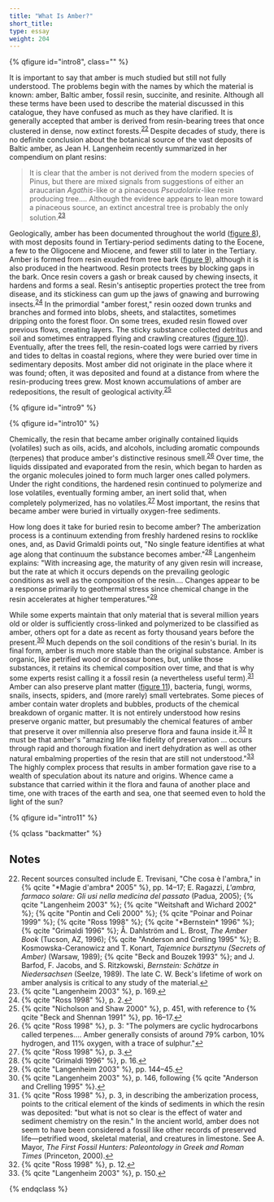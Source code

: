 ```yaml
---
title: "What Is Amber?"
short_title:
type: essay
weight: 204
---
```


{% qfigure id="intro8", class="" %}

It is important to say that amber is much studied but still not fully understood. The problems begin with the names by which the material is known: amber, Baltic amber, fossil resin, succinite, and resinite. Although all these terms have been used to describe the material discussed in this catalogue, they have confused as much as they have clarified. It is generally accepted that amber is derived from resin-bearing trees that once clustered in dense, now extinct forests.<sup class="footnote-ref" id="fnref:22"><a href="#fn:22" rel="footnote">22</a></sup> Despite decades of study, there is no definite conclusion about the botanical source of the vast deposits of Baltic amber, as Jean H. Langenheim recently summarized in her compendium on plant resins:

> It is clear that the amber is not derived from the modern species of Pinus, but there are mixed signals from suggestions of either an araucarian *Agathis*-like or a pinaceous *Pseudolarix*-like resin producing tree.… Although the evidence appears to lean more toward a pinaceous source, an extinct ancestral tree is probably the only solution.<sup class="footnote-ref" id="fnref:23"><a href="#fn:23" rel="footnote">23</a></sup>

Geologically, amber has been documented throughout the world \([figure 8](#intro8)), with most deposits found in Tertiary-period sediments dating to the Eocene, a few to the Oligocene and Miocene, and fewer still to later in the Tertiary. Amber is formed from resin exuded from tree bark \([figure 9](#intro9)), although it is also produced in the heartwood. Resin protects trees by blocking gaps in the bark. Once resin covers a gash or break caused by chewing insects, it hardens and forms a seal. Resin's antiseptic properties protect the tree from disease, and its stickiness can gum up the jaws of gnawing and burrowing insects.<sup class="footnote-ref" id="fnref:24"><a href="#fn:24" rel="footnote">24</a></sup> In the primordial "amber forest," resin oozed down trunks and branches and formed into blobs, sheets, and stalactites, sometimes dripping onto the forest floor. On some trees, exuded resin flowed over previous flows, creating layers. The sticky substance collected detritus and soil and sometimes entrapped flying and crawling creatures \([figure 10](#intro10)). Eventually, after the trees fell, the resin-coated logs were carried by rivers and tides to deltas in coastal regions, where they were buried over time in sedimentary deposits. Most amber did not originate in the place where it was found; often, it was deposited and found at a distance from where the resin-producing trees grew. Most known accumulations of amber are redepositions, the result of geological activity.<sup class="footnote-ref" id="fnref:25"><a href="#fn:25" rel="footnote">25</a></sup>

{% qfigure id="intro9" %}

{% qfigure id="intro10" %}

Chemically, the resin that became amber originally contained liquids (volatiles) such as oils, acids, and alcohols, including aromatic compounds (terpenes) that produce amber's distinctive resinous smell.<sup class="footnote-ref" id="fnref:26"><a href="#fn:26" rel="footnote">26</a></sup> Over time, the liquids dissipated and evaporated from the resin, which began to harden as the organic molecules joined to form much larger ones called polymers. Under the right conditions, the hardened resin continued to polymerize and lose volatiles, eventually forming amber, an inert solid that, when completely polymerized, has no volatiles.<sup class="footnote-ref" id="fnref:27"><a href="#fn:27" rel="footnote">27</a></sup> Most important, the resins that became amber were buried in virtually oxygen-free sediments.

How long does it take for buried resin to become amber? The amberization process is a continuum extending from freshly hardened resins to rocklike ones, and, as David Grimaldi points out, "No single feature identifies at what age along that continuum the substance becomes amber."<sup class="footnote-ref" id="fnref:28"><a href="#fn:28" rel="footnote">28</a></sup> Langenheim explains: "With increasing age, the maturity of any given resin will increase, but the rate at which it occurs depends on the prevailing geologic conditions as well as the composition of the resin.… Changes appear to be a response primarily to geothermal stress since chemical change in the resin accelerates at higher temperatures."<sup class="footnote-ref" id="fnref:29"><a href="#fn:29" rel="footnote">29</a></sup>

While some experts maintain that only material that is several million years old or older is sufficiently cross-linked and polymerized to be classified as amber, others opt for a date as recent as forty thousand years before the present.<sup class="footnote-ref" id="fnref:30"><a href="#fn:30" rel="footnote">30</a></sup> Much depends on the soil conditions of the resin's burial. In its final form, amber is much more stable than the original substance. Amber is organic, like petrified wood or dinosaur bones, but, unlike those substances, it retains its chemical composition over time, and that is why some experts resist calling it a fossil resin (a nevertheless useful term).<sup class="footnote-ref" id="fnref:31"><a href="#fn:31" rel="footnote">31</a></sup> Amber can also preserve plant matter \([figure 11](#intro11)), bacteria, fungi, worms, snails, insects, spiders, and (more rarely) small vertebrates. Some pieces of amber contain water droplets and bubbles, products of the chemical breakdown of organic matter. It is not entirely understood how resins preserve organic matter, but presumably the chemical features of amber that preserve it over millennia also preserve flora and fauna inside it.<sup class="footnote-ref" id="fnref:32"><a href="#fn:32" rel="footnote">32</a></sup> It must be that amber's "amazing life-like fidelity of preservation … occurs through rapid and thorough fixation and inert dehydration as well as other natural embalming properties of the resin that are still not understood."<sup class="footnote-ref" id="fnref:33"><a href="#fn:33" rel="footnote">33</a></sup> The highly complex process that results in amber formation gave rise to a wealth of speculation about its nature and origins. Whence came a substance that carried within it the flora and fauna of another place and time, one with traces of the earth and sea, one that seemed even to hold the light of the sun?

{% qfigure id="intro11" %}

{% qclass "backmatter" %}

## Notes

<ol start="22">
<li id="fn:22">Recent sources consulted include E. Trevisani, "Che cosa è l'ambra," in {% qcite "*Magie d'ambra* 2005" %}, pp. 14–17; E. Ragazzi, <em>L'ambra, farmaco solare: Gli usi nella medicina del passato</em> (Padua, 2005); {% qcite "Langenheim 2003" %}; {% qcite "Weitshaft and Wichard 2002" %}; {% qcite "Pontin and Celi 2000" %}; {% qcite "Poinar and Poinar 1999" %}; {% qcite "Ross 1998" %}; {% qcite "*Bernstein* 1996" %}; {% qcite "Grimaldi 1996" %}; Å. Dahlström and L. Brost, <i>The Amber Book</i> (Tucson, AZ, 1996); {% qcite "Anderson and Crelling 1995" %}; B. Kosmowska-Ceranowicz and T. Konart, <i>Tajemnice bursztynu (Secrets of Amber)</i> (Warsaw, 1989); {% qcite "Beck and Bouzek 1993" %}; and J. Barfod, F. Jacobs, and S. Ritzkowski, <i>Bernstein: Schätze in Niedersachsen</i> (Seelze, 1989). The late C. W. Beck's lifetime of work on amber analysis is critical to any study of the material.<a class="footnote-return" href="#fnref:22">↩</a></li>

<li id="fn:23">{% qcite "Langenheim 2003" %}, p. 169.<a class="footnote-return" href="#fnref:23">↩</a></li>

<li id="fn:24">{% qcite "Ross 1998" %}, p. 2.<a class="footnote-return" href="#fnref:24">↩</a></li>

<li id="fn:25">{% qcite "Nicholson and Shaw 2000" %}, p. 451, with reference to {% qcite "Beck and Shennan 1991" %}, pp. 16–17.<a class="footnote-return" href="#fnref:25">↩</a></li>

<li id="fn:26">{% qcite "Ross 1998" %}, p. 3: "The polymers are cyclic hydrocarbons called terpenes.… Amber generally consists of around 79% carbon, 10% hydrogen, and 11% oxygen, with a trace of sulphur."<a class="footnote-return" href="#fnref:26">↩</a></li>

<li id="fn:27">{% qcite "Ross 1998" %}, p. 3.<a class="footnote-return" href="#fnref:27">↩</a></li>

<li id="fn:28">{% qcite "Grimaldi 1996" %}, p. 16.<a class="footnote-return" href="#fnref:28">↩</a></li>

<li id="fn:29">{% qcite "Langenheim 2003" %}, pp. 144–45.<a class="footnote-return" href="#fnref:29">↩</a></li>

<li id="fn:30">{% qcite "Langenheim 2003" %}, p. 146, following {% qcite "Anderson and Crelling 1995" %}.<a class="footnote-return" href="#fnref:30">↩</a></li>

<li id="fn:31">{% qcite "Ross 1998" %}, p. 3, in describing the amberization process, points to the critical element of the kinds of sediments in which the resin was deposited: "but what is not so clear is the effect of water and sediment chemistry on the resin." In the ancient world, amber does not seem to have been considered a fossil like other records of preserved life—petrified wood, skeletal material, and creatures in limestone. See A. Mayor, <i>The First Fossil Hunters: Paleontology in Greek and Roman Times</i> (Princeton, 2000).<a class="footnote-return" href="#fnref:31">↩</a></li>

<li id="fn:32">{% qcite "Ross 1998" %}, p. 12.<a class="footnote-return" href="#fnref:32">↩</a></li>

<li id="fn:33">{% qcite "Langenheim 2003" %}, p. 150.<a class="footnote-return" href="#fnref:33">↩</a></li>
</ol>

{% endqclass %}
